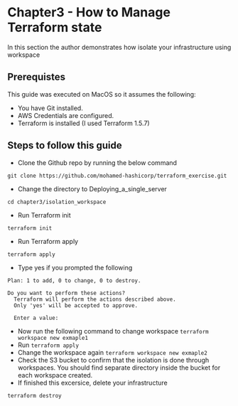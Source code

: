 # Chapter3 - How to Manage Terraform state

In this section the author demonstrates how isolate your infrastructure using workspace

## Prerequistes
This guide was executed on MacOS so it assumes the following:
- You have Git installed.
- AWS Credentials are configured.
- Terraform is installed (I used Terraform 1.5.7)

## Steps to follow this guide
- Clone the Github repo by running the below command
```
git clone https://github.com/mohamed-hashicorp/terraform_exercise.git
```
- Change the directory to Deploying_a_single_server
```
cd chapter3/isolation_workspace
```
- Run Terraform init
```
terraform init
```
- Run Terraform apply
```
terraform apply
```
- Type yes if you prompted the following
```
Plan: 1 to add, 0 to change, 0 to destroy.

Do you want to perform these actions?
  Terraform will perform the actions described above.
  Only 'yes' will be accepted to approve.

  Enter a value: 
```
- Now run the following command to change workspace `terraform workspace new exmaple1`
- Run `terraform apply`
- Change the workspace again `terraform workspace new exmaple2`
- Check the S3 bucket to confirm that the isolation is done through workspaces. You should find separate directory inside the bucket for each workspace created.
- If finished this excersice, delete your infrastructure
```
terraform destroy
```
